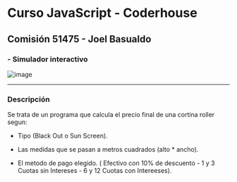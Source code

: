 # Curso JavaScript - Coderhouse
## Comisión 51475 - Joel Basualdo
### - Simulador interactivo

![image](https://raw.githubusercontent.com/JoelJBG/Js---Funciones---Primer-entrega/main/img/Simulador.png
)

---

### Descripción

  Se trata de un programa que calcula el precio final de una cortina roller segun:
  
  - Tipo (Black Out o Sun Screen).
  
  - Las medidas que se pasan a metros cuadrados (alto * ancho).
  
  - El metodo de pago elegido. ( Efectivo con 10% de descuento - 1 y 3 Cuotas sin Intereses - 6 y 12 Cuotas con Intereeses).

